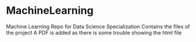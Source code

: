 # MachineLearning
Machine Learning Repo for Data Science Specialization 
Contains the files of the project
A PDF is added as there is some trouble showing the html  file
